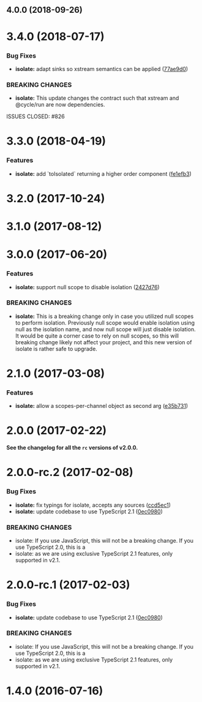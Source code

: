 ## 4.0.0 (2018-09-26)




<a name="3.4.0"></a>
# 3.4.0 (2018-07-17)


### Bug Fixes

* **isolate:** adapt sinks so xstream semantics can be applied ([77ae9d0](https://github.com/cyclejs/cyclejs/commit/77ae9d0))


### BREAKING CHANGES

* **isolate:** This update changes the contract such that xstream and @cycle/run are now dependencies.

ISSUES CLOSED: #826



<a name="3.3.0"></a>
# 3.3.0 (2018-04-19)


### Features

* **isolate:** add \`toIsolated\` returning a higher order component ([fe1efb3](https://github.com/cyclejs/cyclejs/commit/fe1efb3))



<a name="3.2.0"></a>
# 3.2.0 (2017-10-24)



<a name="3.1.0"></a>
# 3.1.0 (2017-08-12)



<a name="3.0.0"></a>
# 3.0.0 (2017-06-20)


### Features

* **isolate:** support null scope to disable isolation ([2427d76](https://github.com/cyclejs/cyclejs/commit/2427d76))


### BREAKING CHANGES

* **isolate:** This is a breaking change only in case you utilized null scopes to perform isolation. Previously
null scope would enable isolation using null as the isolation name, and now null scope will just
disable isolation. It would be quite a corner case to rely on null scopes, so this will breaking
change likely not affect your project, and this new version of isolate is rather safe to upgrade.



<a name="2.1.0"></a>
# 2.1.0 (2017-03-08)


### Features

* **isolate:** allow a scopes-per-channel object as second arg ([e35b731](https://github.com/cyclejs/cyclejs/commit/e35b731))



<a name="2.0.0"></a>
# 2.0.0 (2017-02-22)

**See the changelog for all the `rc` versions of v2.0.0.**


<a name="2.0.0-rc.2"></a>
# 2.0.0-rc.2 (2017-02-08)


### Bug Fixes

* **isolate:** fix typings for isolate, accepts any sources ([ccd5ec1](https://github.com/cyclejs/cyclejs/commit/ccd5ec1))
* **isolate:** update codebase to use TypeScript 2.1 ([0ec0980](https://github.com/cyclejs/cyclejs/commit/0ec0980))


### BREAKING CHANGES

* isolate: If you use JavaScript, this will not be a breaking change. If you use TypeScript 2.0, this is a
* isolate: as we are using exclusive TypeScript 2.1 features, only supported in v2.1.



<a name="2.0.0-rc.1"></a>
# 2.0.0-rc.1 (2017-02-03)


### Bug Fixes

* **isolate:** update codebase to use TypeScript 2.1 ([0ec0980](https://github.com/cyclejs/cyclejs/commit/0ec0980))


### BREAKING CHANGES

* isolate: If you use JavaScript, this will not be a breaking change. If you use TypeScript 2.0, this is a
* isolate: as we are using exclusive TypeScript 2.1 features, only supported in v2.1.



<a name="1.4.0"></a>
# 1.4.0 (2016-07-16)



